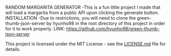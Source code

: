 RANDOM MARGARITA GENERATOR
-This is a fun little project I made that will load a margarita from a public API upon clicking the generate button.
INSTALLATION
-Due to restrictions, you will need to clone the green-thumb-json-server by hyunho98 in the root directory of this project in order for it to work properly. LINK: https://github.com/hyunho98/green-thumb-json-server


This project is licensed under the MIT License - see the [LICENSE.md](LICENSE.md) file for details.

